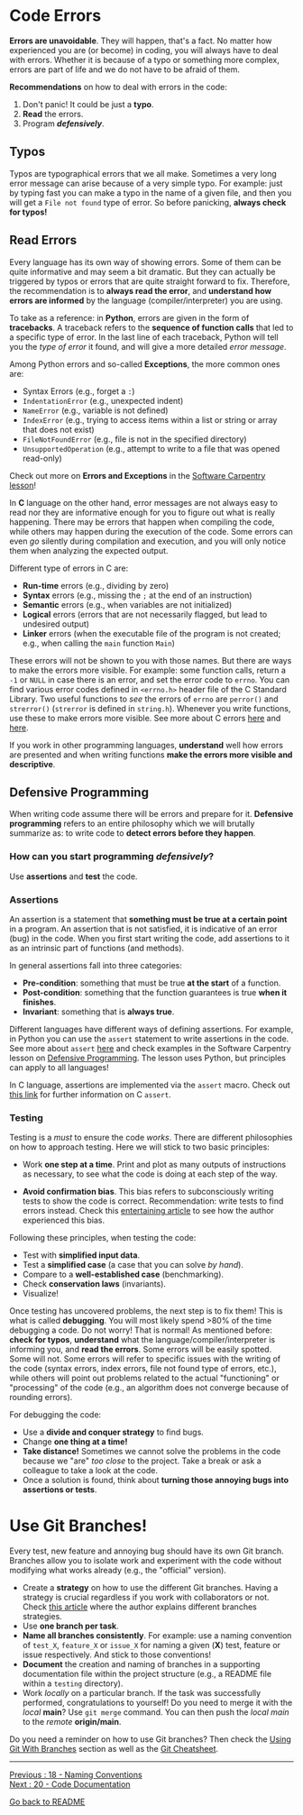 # Code Errors

**Errors are unavoidable**. They will happen, that's a fact. No matter how experienced you are (or become) in coding, you will always have to deal with errors. Whether it is because of a typo or something more complex, errors are part of life and we do not have to be afraid of them. 

**Recommendations** on how to deal with errors in the code:

1. Don't panic! It could be just a **typo**.  
2. **Read** the errors.  
3. Program ***defensively***.  

## Typos

Typos are typographical errors that we all make. Sometimes a very long error message can arise because of a very simple typo. For example: just by typing fast you can make a typo in the name of a given file, and then you will get a `File not found` type of error. So before panicking, **always check for typos!**

## Read Errors

Every language has its own way of showing errors. Some of them can be quite informative and may seem a bit dramatic. But they can actually be triggered by typos or errors that are quite straight forward to fix. Therefore, the recommendation is to **always read the error**, and **understand how errors are informed** by the language (compiler/interpreter) you are using. 

To take as a reference: in **Python**, errors are given in the form of **tracebacks**. A traceback refers to the **sequence of function calls** that led to a specific type of error. In the last line of each traceback, Python will tell you the *type of error* it found, and will give a more detailed *error message*.  

Among Python errors and so-called **Exceptions**, the more common ones are:

- Syntax Errors (e.g., forget a `:`)
- `IndentationError` (e.g., unexpected indent)
- `NameError` (e.g., variable is not defined)
- `IndexError` (e.g., trying to access items within a list or string or array that does not exist)
- `FileNotFoundError` (e.g., file is not in the specified directory)
- `UnsupportedOperation` (e.g., attempt to write to a file that was opened read-only)

Check out more on **Errors and Exceptions** in the [Software Carpentry lesson](https://swcarpentry.github.io/python-novice-inflammation/09-errors/index.html)!

In **C** language on the other hand, error messages are not always easy to read nor they are informative enough for you to figure out what is really happening. There may be errors that happen when compiling the code, while others may happen during the execution of the code. Some errors can even *go* silently during compilation and execution, and you will only notice them when analyzing the expected output.

Different type of errors in C are:

- **Run-time** errors (e.g., dividing by zero)
- **Syntax** errors (e.g., missing the `;` at the end of an instruction) 
- **Semantic** errors (e.g., when variables are not initialized)
- **Logical** errors (errors that are not necessarily flagged, but lead to undesired output)
- **Linker** errors (when the executable file of the program is not created; e.g., when calling the `main` function `Main`)

These errors will not be shown to you with those names. But there are ways to make the errors more visible. For example: some function calls, return a `-1` or `NULL` in case there is an error, and set the error code to `errno`. You can find various error codes defined in `<errno.h>` header file of the C Standard Library. Two useful functions to *see* the errors of `errno` are `perror()` and `strerror()` (`strerror` is defined in `string.h`). Whenever you write functions, use these to make errors more visible. See more about C errors [here](https://www.gnu.org/software/libc/manual/html_node/Error-Codes.html#index-ENOBUFS-117) and [here](https://www.gnu.org/software/libc/manual/html_node/Error-Messages.html).

If you work in other programming languages, **understand** well how errors are presented and when writing functions **make the errors more visible and descriptive**.

## Defensive Programming

When writing code assume there will be errors and prepare for it. **Defensive programming** refers to an entire philosophy which we will brutally summarize as: to write code to **detect errors before they happen**. 

### How can you start programming *defensively*? 

Use **assertions** and **test** the code. 

### Assertions

An assertion is a statement that **something must be true at a certain point** in a program. An assertion that is not satisfied, it is indicative of an error (bug) in the code. When you first start writing the code, add assertions to it as an intrinsic part of functions (and methods). 

In general assertions fall into three categories:

- **Pre-condition**: something that must be true **at the start** of a function.
- **Post-condition**: something that the function guarantees is true **when it finishes**.
- **Invariant**: something that is **always true**.

Different languages have different ways of defining assertions. For example, in Python you can use the `assert` statement to write assertions in the code. See more about `assert` [here](https://docs.python.org/3/reference/simple_stmts.html#assert) and check examples in the Software Carpentry lesson on [Defensive Programming](https://swcarpentry.github.io/python-novice-inflammation/10-defensive/index.html). The lesson uses Python, but principles can apply to all languages!

In C language, assertions are implemented via the `assert` macro. Check out [this link](https://ptolemy.berkeley.edu/~johnr/tutorials/assertions.html) for further information on C `assert`.


### Testing

Testing is a *must* to ensure the code *works*. There are different philosophies on how to approach testing. Here we will stick to two basic principles:

- Work **one step at a time**. Print and plot as many outputs of instructions as necessary, to see what the code is doing at each step of the way.  

- **Avoid confirmation bias**. This bias refers to subconsciously writing tests to show the code is correct. Recommendation: write tests to find errors instead. Check this [entertaining article](https://medium.com/@Ariel14/programmers-dont-get-blinded-by-the-confirmation-bias-6d8f121d77e8) to see how the author experienced this bias.  

Following these principles, when testing the code:

- Test with **simplified input data**.
- Test a **simplified case** (a case that you can solve *by hand*).
- Compare to a **well-established case** (benchmarking).
- Check **conservation laws** (invariants).
- Visualize! 

Once testing has uncovered problems, the next step is to fix them! This is what is called **debugging**. You will most likely spend >80% of the time debugging a code. Do not worry! That is normal! As mentioned before: **check for typos**, **understand** what the language/compiler/interpreter is informing you, and **read the errors**. Some errors will be easily spotted. Some will not. Some errors will refer to specific issues with the writing of the code (syntax errors, index errors, file not found type of errors, etc.), while others will point out problems related to the actual "functioning" or "processing" of the code (e.g., an algorithm does not converge because of rounding errors).  

For debugging the code:   

- Use a **divide and conquer strategy** to find bugs.
- Change **one thing at a time!**
- **Take distance!** Sometimes we cannot solve the problems in the code because we "are" *too close* to the project. Take a break or ask a colleague to take a look at the code.
- Once a solution is found, think about **turning those annoying bugs into assertions or tests**. 

# Use Git Branches!

Every test, new feature and annoying bug should have its own Git branch. Branches allow you to isolate work and experiment with the code without modifying what works already (e.g., the "official" version).  

- Create a **strategy** on how to use the different Git branches. Having a strategy is crucial regardless if you work with collaborators or not. Check [this article](https://www.toptal.com/git/git-workflows-for-pros-a-good-git-guide) where the author explains different branches strategies. 
- Use **one branch per task**.  
- **Name all branches consistently**. For example: use a naming convention of `test_X`, `feature_X` or `issue_X` for naming a given (**X**) test, feature or issue respectively. And stick to those conventions!  
- **Document** the creation and naming of branches in a supporting documentation file within the project structure (e.g., a README file within a `testing` directory).  
- Work *locally* on a particular branch. If the task was successfully performed, congratulations to yourself! Do you need to merge it with the *local* **main**? Use `git merge` command. You can then push the *local main* to the *remote* **origin/main**.

Do you need a reminder on how to use Git branches? Then check the [Using Git With Branches](https://github.com/HeatherAn/recommended-coding-practices/blob/main/10-Using-Git-With-Branches.md) section as well as the [Git Cheatsheet](https://github.com/HeatherAn/recommended-coding-practices/blob/main/13-Git-Cheatsheet.md).  


________________________

[Previous : 18 - Naming Conventions](https://github.com/HeatherAn/recommended-coding-practices/blob/main/18-Naming-Conventions.md)  
[Next : 20 - Code Documentation](https://github.com/HeatherAn/recommended-coding-practices/blob/main/20-Code-Documentation.md)  

[Go back to README](https://github.com/HeatherAn/recommended-coding-practices#readme)